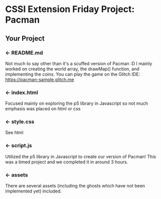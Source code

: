 CSSI Extension Friday Project: Pacman
=================

Your Project
------------

### ← README.md

Not much to say other than it's a scuffed version of Pacman :D I mainly worked on creating the world array, the drawMap() function, and implementing the coins.
You can play the game on the Glitch IDE: https://pacman-sample.glitch.me

### ← index.html

Focused mainly on exploring the p5 library in Javascript so not much emphasis was placed on html or css 

### ← style.css

See html

### ← script.js

Utilized the p5 library in Javascript to create our version of Pacman! This was a timed project and we completed it in around 3 hours.

### ← assets

There are several assets (including the ghosts which have not been implemented yet) included.
